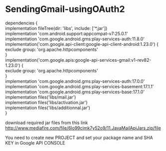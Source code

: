 # SendingGmail-usingOAuth2
dependencies {  
    implementation fileTree(dir: 'libs', include: ['*.jar'])  
    implementation 'com.android.support:appcompat-v7:25.0.1'  
    implementation 'com.google.android.gms:play-services-auth:11.8.0'  
    implementation('com.google.api-client:google-api-client-android:1.23.0') {  
        exclude group: 'org.apache.httpcomponents'  
    }  
    implementation('com.google.apis:google-api-services-gmail:v1-rev82-1.23.0') {  
        exclude group: 'org.apache.httpcomponents'  
    }  
    implementation 'com.google.android.gms:play-services-auth:17.0.0'
    implementation 'com.google.android.gms:play-services-basement:17.1.1'
    implementation 'com.google.android.gms:play-services-base:17.1.0'
    implementation files('libs/mail.jar')  
    implementation files('libs/activation.jar')  
    implementation files('libs/additionnal.jar')  
}  

download required jar files from this link http://www.mediafire.com/file/6lo99cjmk7y52o9/11.JavaMailApiJars.zip/file

You need to create new PROJECT and set your package name and SHA KEY in Google API CONSOLE

